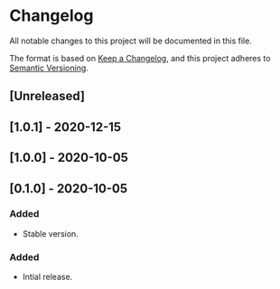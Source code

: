 # Changelog

All notable changes to this project will be documented in this file.

The format is based on [Keep a Changelog](https://keepachangelog.com/en/1.0.0/),
and this project adheres to [Semantic Versioning](https://semver.org/spec/v2.0.0.html).

## [Unreleased]

## [1.0.1] - 2020-12-15

## [1.0.0] - 2020-10-05

## [0.1.0] - 2020-10-05

### Added
- Stable version.

### Added
- Intial release.
